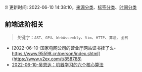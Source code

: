 :alarm_clock: 更新时间: 2022-06-10 14:38:10。[来源分类](../README.md)、[标签分类](../TAGS.md)、[时间分类](../TIMELINE.md)

## 前端进阶相关


> 关键字：`AST`、`GPU`、`WebAssembly`、`Vim`、`HTTP`、`算法`、`全栈`



- [2022-06-10-国家电网公司的营业厅网站证书挂了么-https://www.95598.cn/person/index.shtml](https://www.v2ex.com/t/858788) 
- [2022-06-10-吴恩达：机器学习的六个核心算法](https://toutiao.io/k/7s61wih) 
